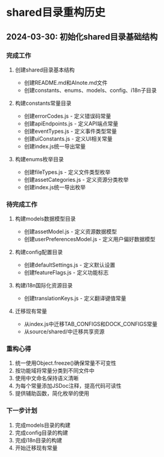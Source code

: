 # shared目录重构历史

## 2024-03-30: 初始化shared目录基础结构

### 完成工作

1. 创建shared目录基本结构
   - 创建README.md和AInote.md文件
   - 创建constants、enums、models、config、i18n子目录

2. 构建constants常量目录
   - 创建errorCodes.js - 定义错误码常量
   - 创建apiEndpoints.js - 定义API端点常量
   - 创建eventTypes.js - 定义事件类型常量
   - 创建uiConstants.js - 定义UI相关常量
   - 创建index.js统一导出常量

3. 构建enums枚举目录
   - 创建fileTypes.js - 定义文件类型枚举
   - 创建assetCategories.js - 定义资源分类枚举
   - 创建index.js统一导出枚举

### 待完成工作

1. 构建models数据模型目录
   - 创建assetModel.js - 定义资源数据模型
   - 创建userPreferencesModel.js - 定义用户偏好数据模型

2. 构建config配置目录
   - 创建defaultSettings.js - 定义默认设置
   - 创建featureFlags.js - 定义功能标志

3. 构建i18n国际化资源目录
   - 创建translationKeys.js - 定义翻译键值常量

4. 迁移现有常量
   - 从index.js中迁移TAB_CONFIGS和DOCK_CONFIGS常量
   - 从source/shared/中迁移共享资源

### 重构心得

1. 统一使用Object.freeze()确保常量不可变性
2. 按功能域将常量分类到不同文件中
3. 使用中文命名保持语义清晰
4. 为每个常量添加JSDoc注释，提高代码可读性
5. 提供辅助函数，简化枚举的使用

### 下一步计划

1. 完成models目录的构建
2. 完成config目录的构建
3. 完成i18n目录的构建
4. 开始迁移现有常量 
